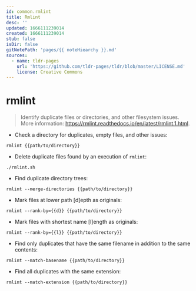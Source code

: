 ```yaml
---
id: common.rmlint
title: Rmlint
desc: ''
updated: 1666111239014
created: 1666111239014
stub: false
isDir: false
gitNotePath: 'pages/{{ noteHiearchy }}.md'
sources:
  - name: tldr-pages
    url: 'https://github.com/tldr-pages/tldr/blob/master/LICENSE.md'
    license: Creative Commons
---
```

# rmlint

> Identify duplicate files or directories, and other filesystem issues.
> More information: <https://rmlint.readthedocs.io/en/latest/rmlint.1.html>.

- Check a directory for duplicates, empty files, and other issues:

`rmlint {{path/to/directory}}`

- Delete duplicate files found by an execution of `rmlint`:

`./rmlint.sh`

- Find duplicate directory trees:

`rmlint --merge-directories {{path/to/directory}}`

- Mark files at lower path [d]epth as originals:

`rmlint --rank-by={{d}} {{path/to/directory}}`

- Mark files with shortest name [l]ength as originals:

`rmlint --rank-by={{l}} {{path/to/directory}}`

- Find only duplicates that have the same filename in addition to the same contents:

`rmlint --match-basename {{path/to/directory}}`

- Find all duplicates with the same extension:

`rmlint --match-extension {{path/to/directory}}`


